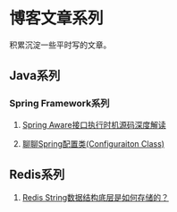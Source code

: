 # 博客文章系列

积累沉淀一些平时写的文章。



## Java系列



### Spring Framework系列

1. [Spring Aware接口执行时机源码深度解读](java/springframework/src/main/java/com/github/rodbate/blogcode/springframework/aware/Spring%20Aware.md)

2. [聊聊Spring配置类(Configuraiton Class)](java/springframework/src/main/java/com/github/rodbate/blogcode/springframework/configurationclass/Spring%20Configuration%20Class.md)





## Redis系列

1. [Redis String数据结构底层是如何存储的？](redis/Redis%20String.md)


